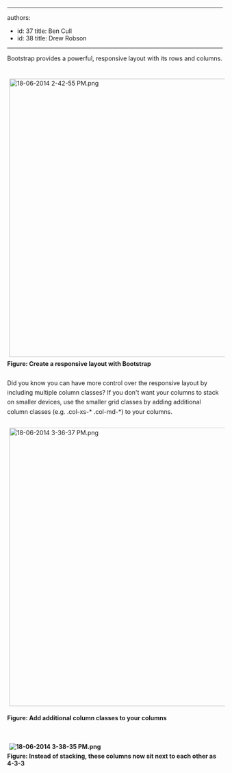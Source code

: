 

---
authors:
  - id: 37
    title: Ben Cull
  - id: 38
    title: Drew Robson
---




<span class='intro'> <span style="line-height&#58;20.799999237060547px;">Bootstrap provides a powerful, responsive layout with its rows and columns.</span> </span>

<div><br></div><div><img src="/WebSites/RulesToBetterUIBootstrap/PublishingImages/Pages/Do-you-provide-alternate-sizings-for-Bootstrap-columns/18-06-2014%202-42-55%20PM.png" alt="18-06-2014 2-42-55 PM.png" style="margin&#58;5px;width&#58;650px;" /><br></div>​<strong style="line-height&#58;1.6;">Figure&#58; Create a responsive layout with Bootstrap</strong><div><span style="line-height&#58;1.6;"><br></span></div><div><strong style="line-height&#58;1.6;"></strong><span style="line-height&#58;1.6;">D</span><span style="line-height&#58;1.6;">id you know you can have more control over the responsive layout by including multiple column classes?&#160;</span><span style="line-height&#58;1.6;">If </span><span style="line-height&#58;1.6;">you don't want your columns to stack on smaller devices, use the smaller grid classes by adding additional column classes (e.g.&#160;.col-xs-* .col-md-*) to your columns.</span></div><div><span style="line-height&#58;20.799999237060547px;"><br></span></div><div><span style="line-height&#58;20.799999237060547px;"><img src="/WebSites/RulesToBetterUIBootstrap/PublishingImages/Pages/Do-you-provide-alternate-sizings-for-Bootstrap-columns/18-06-2014%203-36-37%20PM.png" alt="18-06-2014 3-36-37 PM.png" style="margin&#58;5px;width&#58;650px;" /><br></span><span style="line-height&#58;1.6;"></span><p><strong>Figure&#58; Add additional column classes to your columns</strong></p><p><strong><br></strong></p><p><strong><img src="/WebSites/RulesToBetterUIBootstrap/PublishingImages/Pages/Do-you-provide-alternate-sizings-for-Bootstrap-columns/18-06-2014%203-38-35%20PM.png" alt="18-06-2014 3-38-35 PM.png" style="margin&#58;5px;" /><br>​Figure&#58; Instead of stacking, these columns now sit next to each other as 4-3-3</strong></p></div>


